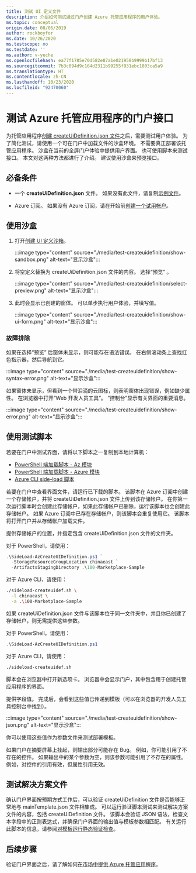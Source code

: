 ```yaml
---
title: 测试 UI 定义文件
description: 介绍如何测试通过门户创建 Azure 托管应用程序的用户体验。
ms.topic: conceptual
origin.date: 08/06/2019
author: rockboyfor
ms.date: 10/26/2020
ms.testscope: no
ms.testdate: ''
ms.author: v-yeche
ms.openlocfilehash: ea77f1785e70d582e87a1e021958b9999b17bf13
ms.sourcegitcommit: 7b3c894d9c164d2311b99255f931ebc1803ca5a9
ms.translationtype: HT
ms.contentlocale: zh-CN
ms.lasthandoff: 10/23/2020
ms.locfileid: "92470060"
---
```

# <a name="test-your-portal-interface-for-azure-managed-applications"></a>测试 Azure 托管应用程序的门户接口

为托管应用程序[创建 createUiDefinition.json 文件](create-uidefinition-overview.md)之后，需要测试用户体验。 为了简化测试，请使用一个可在门户中加载文件的沙盒环境。 不需要真正部署该托管应用程序。 沙盒在当前的全屏门户体验中提供用户界面。 也可使用脚本来测试接口。 本文对这两种方法都进行了介绍。 建议使用沙盒来预览接口。

## <a name="prerequisites"></a>必备条件

* 一个 **createUiDefinition.json** 文件。 如果没有此文件，请复制[示例文件](https://github.com/Azure/azure-quickstart-templates/blob/master/100-marketplace-sample/createUiDefinition.json)。

* Azure 订阅。 如果没有 Azure 订阅，请在开始前[创建一个试用帐户](https://www.azure.cn/pricing/1rmb-trial/)。

## <a name="use-sandbox"></a>使用沙盒

1. 打开[创建 UI 定义沙箱](https://portal.azure.cn/?feature.customPortal=false&#blade/Microsoft_Azure_CreateUIDef/SandboxBlade)。

    :::image type="content" source="./media/test-createuidefinition/show-sandbox.png" alt-text="显示沙盒":::

1. 将空定义替换为 createUiDefinition.json 文件的内容。 选择“预览”  。

    :::image type="content" source="./media/test-createuidefinition/select-preview.png" alt-text="显示沙盒":::

1. 此时会显示已创建的窗体。 可以单步执行用户体验，并填写值。

    :::image type="content" source="./media/test-createuidefinition/show-ui-form.png" alt-text="显示沙盒":::

### <a name="troubleshooting"></a>故障排除

如果在选择“预览”  后窗体未显示，则可能存在语法错误。 在右侧滚动条上查找红色指示器，然后导航到它。

:::image type="content" source="./media/test-createuidefinition/show-syntax-error.png" alt-text="显示沙盒":::

如果窗体未显示，但看到一个带泪滴的云图标，则表明窗体出现错误，例如缺少属性。 在浏览器中打开“Web 开发人员工具”。 “控制台”显示有关界面的重要消息。 

:::image type="content" source="./media/test-createuidefinition/show-error.png" alt-text="显示沙盒":::

## <a name="use-test-script"></a>使用测试脚本

若要在门户中测试界面，请将以下脚本之一复制到本地计算机：

* [PowerShell 端加载脚本 - Az 模块](https://github.com/Azure/azure-quickstart-templates/blob/master/SideLoad-AzCreateUIDefinition.ps1)
* [PowerShell 端加载脚本 - Azure 模块](https://github.com/Azure/azure-quickstart-templates/blob/master/SideLoad-CreateUIDefinition.ps1)
* [Azure CLI side-load 脚本](https://github.com/Azure/azure-quickstart-templates/blob/master/sideload-createuidef.sh)

若要在门户中查看界面文件，请运行已下载的脚本。 该脚本在 Azure 订阅中创建一个存储帐户，并将 createUiDefinition.json 文件上传到该存储帐户。 在你第一次运行脚本时会创建此存储帐户，如果此存储帐户已删除，运行该脚本也会创建此存储帐户。 如果 Azure 订阅中已存在存储帐户，则该脚本会重复使用它。 该脚本将打开门户并从存储帐户加载文件。

提供存储帐户的位置，并指定包含 createUiDefinition.json 文件的文件夹。

对于 PowerShell，请使用：

```powershell
.\SideLoad-AzCreateUIDefinition.ps1 `
  -StorageResourceGroupLocation chinaeast `
  -ArtifactsStagingDirectory .\100-Marketplace-Sample
```

对于 Azure CLI，请使用：

```bash
./sideload-createuidef.sh \
  -l chinaeast \
  -a .\100-Marketplace-Sample
```

如果 createUiDefinition.json 文件与该脚本位于同一文件夹中，并且你已创建了存储帐户，则无需提供这些参数。

对于 PowerShell，请使用：

```powershell
.\SideLoad-AzCreateUIDefinition.ps1
```

对于 Azure CLI，请使用：

```bash
./sideload-createuidef.sh
```

脚本会在浏览器中打开新选项卡。 浏览器中会显示门户，其中包含用于创建托管应用程序的界面。

提供字段值。 完成后，会看到这些值已传递到模板（可以在浏览器的开发人员工具控制台中找到）。

:::image type="content" source="./media/test-createuidefinition/show-json.png" alt-text="显示沙盒":::

你可以使用这些值作为参数文件来测试部署模板。

如果门户在摘要屏幕上挂起，则输出部分可能存在 Bug。 例如，你可能引用了不存在的控件。 如果输出中的某个参数为空，则该参数可能引用了不存在的属性。 例如，对控件的引用有效，但属性引用无效。

## <a name="test-your-solution-files"></a>测试解决方案文件

确认门户界面按预期方式工作后，可以验证 createUiDefinition 文件是否能够正常地与 mainTemplate.json 文件相集成。 可以运行验证脚本测试来测试解决方案文件的内容，包括 createUiDefinition 文件。 该脚本会验证 JSON 语法，检查文本字段中的正则表达式，并确保门户界面的输出值与模板参数相匹配。 有关运行此脚本的信息，请参阅[对模板运行静态验证检查](https://github.com/Azure/azure-quickstart-templates/tree/master/test)。

## <a name="next-steps"></a>后续步骤

<!--Not Available on [Create marketplace application](../../marketplace/partner-center-portal/create-new-azure-apps-offer.md)-->
<!--CUSTOMIZE: KEEP THE ORIGINAL LINK-->

验证门户界面之后，请了解如何[在市场中提供 Azure 托管应用程序](publish-marketplace-app.md)。

<!-- Update_Description: update meta properties, wording update, update link -->